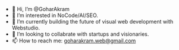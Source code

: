 - 👋 Hi, I’m @GoharAkram
- 👀 I’m interested in NoCode/AI/SEO.
- 🌱 I’m currently building the future of visual web development with Webstudio.
- 💞️ I’m looking to collabrate with startups and visionaries.
- 📫 How to reach me: goharakram.web@gmail.com

<!---
GoharAkram/GoharAkram is a ✨ special ✨ repository because its `README.md` (this file) appears on your GitHub profile.
You can click the Preview link to take a look at your changes.
--->
